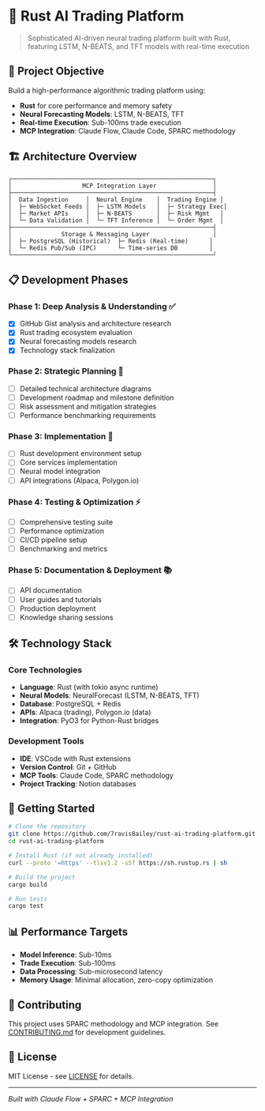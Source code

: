 # 🤖 Rust AI Trading Platform

> Sophisticated AI-driven neural trading platform built with Rust, featuring LSTM, N-BEATS, and TFT models with real-time execution

## 🎯 Project Objective

Build a high-performance algorithmic trading platform using:
- **Rust** for core performance and memory safety
- **Neural Forecasting Models**: LSTM, N-BEATS, TFT
- **Real-time Execution**: Sub-100ms trade execution
- **MCP Integration**: Claude Flow, Claude Code, SPARC methodology

## 🏗️ Architecture Overview

```
┌─────────────────────────────────────────────────────────┐
│                    MCP Integration Layer                │
├─────────────────────────────────────────────────────────┤
│  Data Ingestion     │  Neural Engine    │  Trading Engine │
│  ├─ WebSocket Feeds │  ├─ LSTM Models   │  ├─ Strategy Exec│
│  ├─ Market APIs     │  ├─ N-BEATS       │  ├─ Risk Mgmt   │
│  └─ Data Validation │  └─ TFT Inference │  └─ Order Mgmt  │
├─────────────────────────────────────────────────────────┤
│              Storage & Messaging Layer                  │
│  ├─ PostgreSQL (Historical)  ├─ Redis (Real-time)      │
│  └─ Redis Pub/Sub (IPC)      └─ Time-series DB         │
└─────────────────────────────────────────────────────────┘
```

## 📋 Development Phases

### Phase 1: Deep Analysis & Understanding ✅
- [x] GitHub Gist analysis and architecture research
- [x] Rust trading ecosystem evaluation
- [x] Neural forecasting models research
- [x] Technology stack finalization

### Phase 2: Strategic Planning 🔄
- [ ] Detailed technical architecture diagrams
- [ ] Development roadmap and milestone definition
- [ ] Risk assessment and mitigation strategies
- [ ] Performance benchmarking requirements

### Phase 3: Implementation 📝
- [ ] Rust development environment setup
- [ ] Core services implementation
- [ ] Neural model integration
- [ ] API integrations (Alpaca, Polygon.io)

### Phase 4: Testing & Optimization ⚡
- [ ] Comprehensive testing suite
- [ ] Performance optimization
- [ ] CI/CD pipeline setup
- [ ] Benchmarking and metrics

### Phase 5: Documentation & Deployment 📚
- [ ] API documentation
- [ ] User guides and tutorials
- [ ] Production deployment
- [ ] Knowledge sharing sessions

## 🛠️ Technology Stack

### Core Technologies
- **Language**: Rust (with tokio async runtime)
- **Neural Models**: NeuralForecast (LSTM, N-BEATS, TFT)
- **Database**: PostgreSQL + Redis
- **APIs**: Alpaca (trading), Polygon.io (data)
- **Integration**: PyO3 for Python-Rust bridges

### Development Tools
- **IDE**: VSCode with Rust extensions
- **Version Control**: Git + GitHub
- **MCP Tools**: Claude Code, SPARC methodology
- **Project Tracking**: Notion databases

## 🚀 Getting Started

```bash
# Clone the repository
git clone https://github.com/7ravis8ailey/rust-ai-trading-platform.git
cd rust-ai-trading-platform

# Install Rust (if not already installed)
curl --proto '=https' --tlsv1.2 -sSf https://sh.rustup.rs | sh

# Build the project
cargo build

# Run tests
cargo test
```

## 📊 Performance Targets

- **Model Inference**: Sub-10ms
- **Trade Execution**: Sub-100ms
- **Data Processing**: Sub-microsecond latency
- **Memory Usage**: Minimal allocation, zero-copy optimization

## 🤝 Contributing

This project uses SPARC methodology and MCP integration. See [CONTRIBUTING.md](CONTRIBUTING.md) for development guidelines.

## 📄 License

MIT License - see [LICENSE](LICENSE) for details.

---

*Built with Claude Flow + SPARC + MCP Integration*